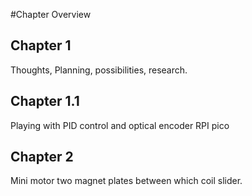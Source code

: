 #Chapter Overview

## Chapter 1 
Thoughts, Planning, possibilities, research.

## Chapter 1.1 
Playing with PID control and optical encoder RPI pico

## Chapter 2 
Mini motor two magnet plates between which coil slider.

